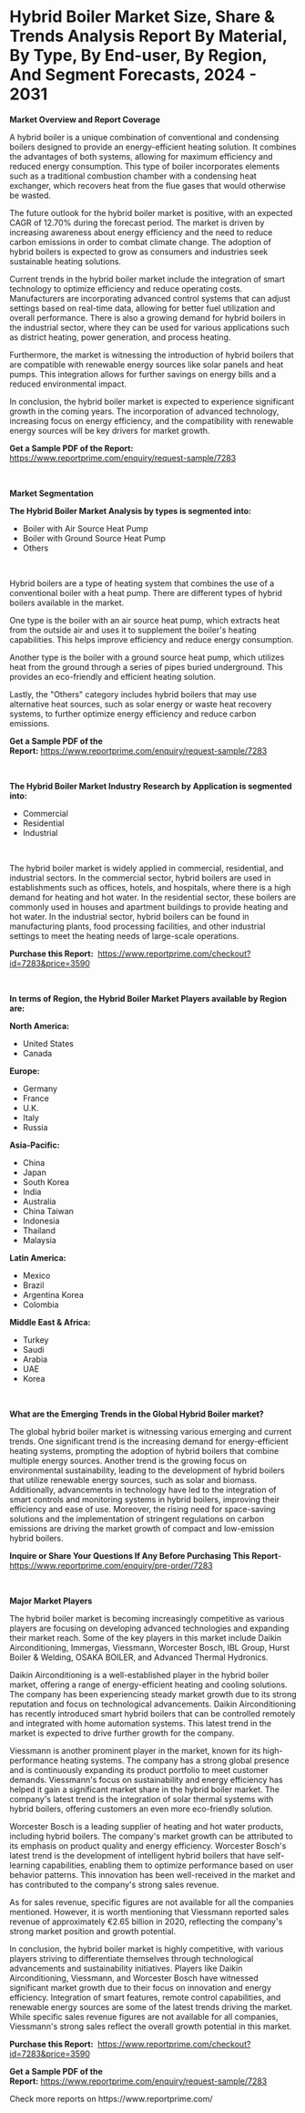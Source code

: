 <p><h1>Hybrid Boiler Market Size, Share & Trends Analysis Report By Material, By Type, By End-user, By Region, And Segment Forecasts, 2024 - 2031</h1></p><p><strong>Market Overview and Report Coverage</strong></p>
<p><p>A hybrid boiler is a unique combination of conventional and condensing boilers designed to provide an energy-efficient heating solution. It combines the advantages of both systems, allowing for maximum efficiency and reduced energy consumption. This type of boiler incorporates elements such as a traditional combustion chamber with a condensing heat exchanger, which recovers heat from the flue gases that would otherwise be wasted. </p><p>The future outlook for the hybrid boiler market is positive, with an expected CAGR of 12.70% during the forecast period. The market is driven by increasing awareness about energy efficiency and the need to reduce carbon emissions in order to combat climate change. The adoption of hybrid boilers is expected to grow as consumers and industries seek sustainable heating solutions.</p><p>Current trends in the hybrid boiler market include the integration of smart technology to optimize efficiency and reduce operating costs. Manufacturers are incorporating advanced control systems that can adjust settings based on real-time data, allowing for better fuel utilization and overall performance. There is also a growing demand for hybrid boilers in the industrial sector, where they can be used for various applications such as district heating, power generation, and process heating.</p><p>Furthermore, the market is witnessing the introduction of hybrid boilers that are compatible with renewable energy sources like solar panels and heat pumps. This integration allows for further savings on energy bills and a reduced environmental impact.</p><p>In conclusion, the hybrid boiler market is expected to experience significant growth in the coming years. The incorporation of advanced technology, increasing focus on energy efficiency, and the compatibility with renewable energy sources will be key drivers for market growth.</p></p>
<p><strong>Get a Sample PDF of the Report:</strong> <a href="https://www.reportprime.com/enquiry/request-sample/7283">https://www.reportprime.com/enquiry/request-sample/7283</a></p>
<p>&nbsp;</p>
<p><strong>Market Segmentation</strong></p>
<p><strong>The Hybrid Boiler Market Analysis by types is segmented into:</strong></p>
<p><ul><li>Boiler with Air Source Heat Pump</li><li>Boiler with Ground Source Heat Pump</li><li>Others</li></ul></p>
<p>&nbsp;</p>
<p><p>Hybrid boilers are a type of heating system that combines the use of a conventional boiler with a heat pump. There are different types of hybrid boilers available in the market. </p><p>One type is the boiler with an air source heat pump, which extracts heat from the outside air and uses it to supplement the boiler's heating capabilities. This helps improve efficiency and reduce energy consumption.</p><p>Another type is the boiler with a ground source heat pump, which utilizes heat from the ground through a series of pipes buried underground. This provides an eco-friendly and efficient heating solution.</p><p>Lastly, the "Others" category includes hybrid boilers that may use alternative heat sources, such as solar energy or waste heat recovery systems, to further optimize energy efficiency and reduce carbon emissions.</p></p>
<p><strong>Get a Sample PDF of the Report:</strong>&nbsp;<a href="https://www.reportprime.com/enquiry/request-sample/7283">https://www.reportprime.com/enquiry/request-sample/7283</a></p>
<p>&nbsp;</p>
<p><strong>The Hybrid Boiler Market Industry Research by Application is segmented into:</strong></p>
<p><ul><li>Commercial</li><li>Residential</li><li>Industrial</li></ul></p>
<p>&nbsp;</p>
<p><p>The hybrid boiler market is widely applied in commercial, residential, and industrial sectors. In the commercial sector, hybrid boilers are used in establishments such as offices, hotels, and hospitals, where there is a high demand for heating and hot water. In the residential sector, these boilers are commonly used in houses and apartment buildings to provide heating and hot water. In the industrial sector, hybrid boilers can be found in manufacturing plants, food processing facilities, and other industrial settings to meet the heating needs of large-scale operations.</p></p>
<p><strong>Purchase this Report:</strong>&nbsp; <a href="https://www.reportprime.com/checkout?id=7283&price=3590">https://www.reportprime.com/checkout?id=7283&price=3590</a></p>
<p>&nbsp;</p>
<p><strong>In terms of Region, the Hybrid Boiler Market Players available by Region are:</strong></p>
<p>
    <p> <strong> North America: </strong>
        <ul>
            <li>United States</li>
            <li>Canada</li>
        </ul>
        </p> 
    <p> <strong> Europe: </strong>
        <ul>
            <li>Germany</li>
            <li>France</li>
            <li>U.K.</li>
            <li>Italy</li>
            <li>Russia</li>
        </ul>
        </p> 
    <p> <strong> Asia-Pacific: </strong>
        <ul>
            <li>China</li>
            <li>Japan</li>
            <li>South Korea</li>
            <li>India</li>
            <li>Australia</li>
            <li>China Taiwan</li>
            <li>Indonesia</li>
            <li>Thailand</li>
            <li>Malaysia</li>
        </ul>
        </p> 
    <p> <strong> Latin America: </strong>
        <ul>
            <li>Mexico</li>
            <li>Brazil</li>
            <li>Argentina Korea</li>
            <li>Colombia</li>
        </ul>
        </p> 
    <p> <strong> Middle East & Africa: </strong>
        <ul>
            <li>Turkey</li>
            <li>Saudi</li>
            <li>Arabia</li>
            <li>UAE</li>
            <li>Korea</li>
        </ul>
    </p>
    </p>
<p>&nbsp;</p>
<p><strong>What are the Emerging Trends in the Global Hybrid Boiler market?</strong></p>
<p><p>The global hybrid boiler market is witnessing various emerging and current trends. One significant trend is the increasing demand for energy-efficient heating systems, prompting the adoption of hybrid boilers that combine multiple energy sources. Another trend is the growing focus on environmental sustainability, leading to the development of hybrid boilers that utilize renewable energy sources, such as solar and biomass. Additionally, advancements in technology have led to the integration of smart controls and monitoring systems in hybrid boilers, improving their efficiency and ease of use. Moreover, the rising need for space-saving solutions and the implementation of stringent regulations on carbon emissions are driving the market growth of compact and low-emission hybrid boilers.</p></p>
<p><strong>Inquire or Share Your Questions If Any Before Purchasing This Report</strong>- <a href="https://www.reportprime.com/enquiry/pre-order/7283">https://www.reportprime.com/enquiry/pre-order/7283</a></p>
<p>&nbsp;</p>
<p><strong>Major Market Players</strong></p>
<p><p>The hybrid boiler market is becoming increasingly competitive as various players are focusing on developing advanced technologies and expanding their market reach. Some of the key players in this market include Daikin Airconditioning, Immergas, Viessmann, Worcester Bosch, IBL Group, Hurst Boiler & Welding, OSAKA BOILER, and Advanced Thermal Hydronics.</p><p>Daikin Airconditioning is a well-established player in the hybrid boiler market, offering a range of energy-efficient heating and cooling solutions. The company has been experiencing steady market growth due to its strong reputation and focus on technological advancements. Daikin Airconditioning has recently introduced smart hybrid boilers that can be controlled remotely and integrated with home automation systems. This latest trend in the market is expected to drive further growth for the company.</p><p>Viessmann is another prominent player in the market, known for its high-performance heating systems. The company has a strong global presence and is continuously expanding its product portfolio to meet customer demands. Viessmann's focus on sustainability and energy efficiency has helped it gain a significant market share in the hybrid boiler market. The company's latest trend is the integration of solar thermal systems with hybrid boilers, offering customers an even more eco-friendly solution.</p><p>Worcester Bosch is a leading supplier of heating and hot water products, including hybrid boilers. The company's market growth can be attributed to its emphasis on product quality and energy efficiency. Worcester Bosch's latest trend is the development of intelligent hybrid boilers that have self-learning capabilities, enabling them to optimize performance based on user behavior patterns. This innovation has been well-received in the market and has contributed to the company's strong sales revenue.</p><p>As for sales revenue, specific figures are not available for all the companies mentioned. However, it is worth mentioning that Viessmann reported sales revenue of approximately €2.65 billion in 2020, reflecting the company's strong market position and growth potential.</p><p>In conclusion, the hybrid boiler market is highly competitive, with various players striving to differentiate themselves through technological advancements and sustainability initiatives. Players like Daikin Airconditioning, Viessmann, and Worcester Bosch have witnessed significant market growth due to their focus on innovation and energy efficiency. Integration of smart features, remote control capabilities, and renewable energy sources are some of the latest trends driving the market. While specific sales revenue figures are not available for all companies, Viessmann's strong sales reflect the overall growth potential in this market.</p></p>
<p><strong>Purchase this Report:</strong>&nbsp;&nbsp;<a href="https://www.reportprime.com/checkout?id=7283&price=3590">https://www.reportprime.com/checkout?id=7283&price=3590</a></p>
<p></p>
<p><strong>Get a Sample PDF of the Report:</strong>&nbsp;<a href="https://www.reportprime.com/enquiry/request-sample/7283">https://www.reportprime.com/enquiry/request-sample/7283</a></p>
<p>Check more reports on https://www.reportprime.com/</p>